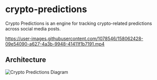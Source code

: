 # crypto-predictions

Crypto Predictions is an engine for tracking crypto-related predictions across social media posts.

https://user-images.githubusercontent.com/1078546/158062428-09e54090-a627-4a3b-9948-41411f1b7191.mp4

## Architecture

![Crypto Predictions Diagram](https://user-images.githubusercontent.com/1078546/158062284-a27b5e31-86a2-4514-9fcc-a60d38230db3.png)
